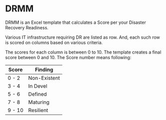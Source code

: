 # DRMM
DRMM is an Excel template that calculates a Score per your Disaster Recovery Readiness.

Various IT infrastructure requiring DR are listed as row. And, each such row is scored on columns based on various criteria.

The scores for each column is between 0 to 10. The template creates a final score between 0 and 10. The Score number means following:

| Score | Finding      |
|-------|--------------|
| 0 - 2 | Non-Existent |
| 3 - 4 | In Devel     |
| 5 - 6 | Defined      |
| 7 - 8 | Maturing     |
| 9 - 10| Resilient    |


